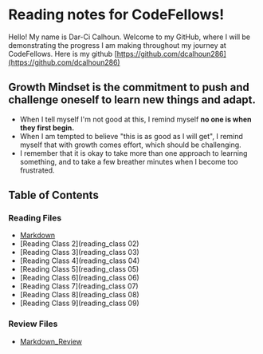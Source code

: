 # Reading notes for CodeFellows!

Hello! My name is Dar-Ci Calhoun. Welcome to my GitHub, where I will be demonstrating the progress I am making throughout my journey at CodeFellows.
Here is my github
[https://github.com/dcalhoun286](https://github.com/dcalhoun286)

## Growth Mindset is the commitment to push and challenge oneself to learn new things and adapt.

* When I tell myself I'm not good at this, I remind myself **no one is when they first begin.**
* When I am tempted to believe "this is as good as I will get", I remind myself that with growth comes effort, which should be challenging.
* I remember that it is okay to take more than one approach to learning something, and to take a few breather minutes when I become too frustrated.

## Table of Contents
### Reading Files
- [Markdown](markdown.md)
- [Reading Class 2](reading_class 02)
- [Reading Class 3](reading_class 03)
- [Reading Class 4](reading_class 04)
- [Reading Class 5](reading_class 05)
- [Reading Class 6](reading_class 06)
- [Reading Class 7](reading_class 07)
- [Reading Class 8](reading_class 08)
- [Reading Class 9](reading_class 09)


### Review Files

- [Markdown_Review](review_class_1)

